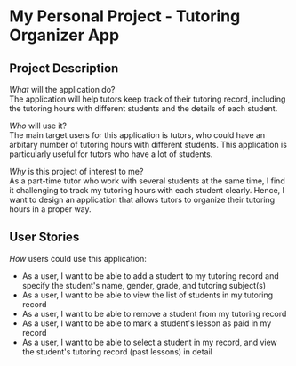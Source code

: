 # My Personal Project - Tutoring Organizer App

## Project Description

*What* will the application do?  
The application will help tutors keep track of their tutoring record, including the tutoring hours with different students and the details of each student.

*Who* will use it?  
The main target users for this application is tutors, who could have an arbitary number of tutoring hours with different students. This application is particularly useful for tutors who have a lot of students.

*Why* is this project of interest to me?  
As a part-time tutor who work with several students at the same time, I find it challenging to track my tutoring hours with each student clearly. Hence, I want to design an application that allows tutors to organize their tutoring hours in a proper way.


## User Stories

*How* users could use this application:
- As a user, I want to be able to add a student to my tutoring record and specify the student's name, gender, grade, and tutoring subject(s)
- As a user, I want to be able to view the list of students in my tutoring record
- As a user, I want to be able to remove a student from my tutoring record
- As a user, I want to be able to mark a student's lesson as paid in my record
- As a user, I want to be able to select a student in my record, and view the student's tutoring record (past lessons) in detail